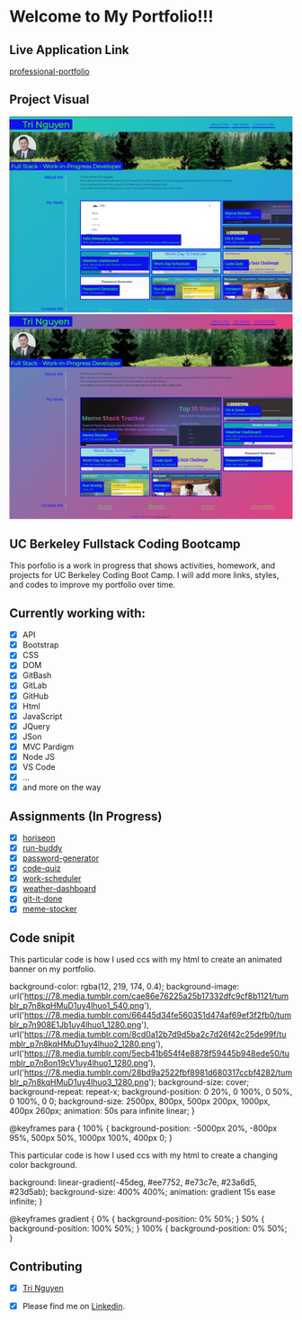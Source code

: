 # Welcome to My Portfolio!!!

## Live Application Link

[professional-portfolio](https://tringuyen1086.github.io/professional-portfolio-tri-nguyen/)

## Project Visual

![launching-page](./assets/images/launch-page-new.png)
![launching-page](./assets/images/launch-page.png)

## UC Berkeley Fullstack Coding Bootcamp

This porfolio is a work in progress that shows activities, homework, and projects for UC Berkeley Coding Boot Camp. 
I will add more links, styles, and codes to improve my portfolio over time.

## Currently working with:

* [x] API
* [x] Bootstrap
* [x] CSS
* [x] DOM
* [x] GitBash
* [x] GitLab
* [x] GitHub
* [x] Html
* [x] JavaScript
* [x] JQuery
* [x] JSon
* [x] MVC Pardigm
* [x] Node JS
* [x] VS Code
* [x] ...
* [x] and more on the way

## Assignments (In Progress)

* [x] [horiseon](https://tringuyen1086.github.io/horiseon)
* [x] [run-buddy](https://tringuyen1086.github.io/run-buddy/)
* [x] [password-generator](https://tringuyen1086.github.io/password-generator-ultimate/)
* [x] [code-quiz](https://tringuyen1086.github.io/code-quiz-basis/)
* [x] [work-scheduler](https://tringuyen1086.github.io/work-scheduler-ultimate/)
* [x] [weather-dashboard](https://tringuyen1086.github.io/weather-dashboard-ultimate/)
* [x] [git-it-done](https://tringuyen1086.github.io/git-it-done-ultimate/)
* [x] [meme-stocker](https://tringuyen1086.github.io/meme-stocker/)

## Code snipit 

This particular code is how I used ccs with my html to create an animated banner on my portfolio.

  background-color: rgba(12, 219, 174, 0.4);
  background-image:   
    url('https://78.media.tumblr.com/cae86e76225a25b17332dfc9cf8b1121/tumblr_p7n8kqHMuD1uy4lhuo1_540.png'), 
    url('https://78.media.tumblr.com/66445d34fe560351d474af69ef3f2fb0/tumblr_p7n908E1Jb1uy4lhuo1_1280.png'),
    url('https://78.media.tumblr.com/8cd0a12b7d9d5ba2c7d26f42c25de99f/tumblr_p7n8kqHMuD1uy4lhuo2_1280.png'),
    url('https://78.media.tumblr.com/5ecb41b654f4e8878f59445b948ede50/tumblr_p7n8on19cV1uy4lhuo1_1280.png'),
    url('https://78.media.tumblr.com/28bd9a2522fbf8981d680317ccbf4282/tumblr_p7n8kqHMuD1uy4lhuo3_1280.png');
  background-size: cover;
  background-repeat: repeat-x;
  background-position: 
    0 20%,
    0 100%,
    0 50%,
    0 100%,
    0 0;
  background-size: 
    2500px,
    800px,
    500px 200px,
    1000px,
    400px 260px;
  animation: 50s para infinite linear;
  }

@keyframes para {
  100% {
    background-position: 
      -5000px 20%,
      -800px 95%,
      500px 50%,
      1000px 100%,
      400px 0;
    }

This particular code is how I used ccs with my html to create a changing color background.

background: linear-gradient(-45deg, #ee7752, #e73c7e, #23a6d5, #23d5ab);
    background-size: 400% 400%;
    animation: gradient 15s ease infinite;
}

@keyframes gradient {
    0% {
        background-position: 0% 50%;
    }
    50% {
        background-position: 100% 50%;
    }
    100% {
        background-position: 0% 50%;
    }



## Contributing

* [x] [Tri Nguyen](https://tringuyen1086.github.io/professional-portfolio-tri-nguyen/)
* [x] Please find me on [Linkedin](https://www.linkedin.com/in/tri-nguyen-1086).



